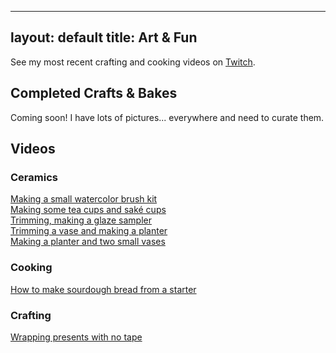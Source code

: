 
---
layout: default
title: Art & Fun
---
See my most recent crafting and cooking videos on [Twitch](https://www.twitch.tv/marisamorby).

## Completed Crafts & Bakes
Coming soon! I have lots of pictures... everywhere and need to curate them. 


## Videos

### Ceramics
[Making a small watercolor brush kit](https://www.youtube.com/watch?v=pmkZlGQtcVw)</br>
[Making some tea cups and saké cups](https://www.youtube.com/watch?v=mIDZsmK-tMQ)</br>
[Trimming, making a glaze sampler](https://www.youtube.com/watch?v=ICEkn8Rfruc)</br>
[Trimming a vase and making a planter](https://www.youtube.com/watch?v=7NTovhb3zHE&t=16s)</br>
[Making a planter and two small vases](https://www.youtube.com/watch?v=JK-rV_wMC0w&t=806s)</br>

### Cooking
[How to make sourdough bread from a starter](https://www.youtube.com/watch?v=6uOre5y2HQk&t=3979s)


### Crafting
[Wrapping presents with no tape](https://www.youtube.com/watch?v=UEnlSR6S5G0)

